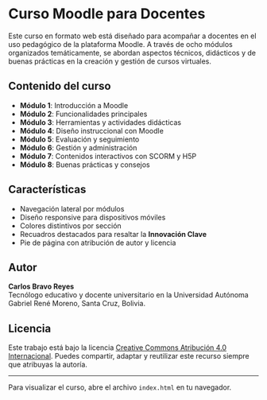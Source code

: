 # Curso Moodle para Docentes

Este curso en formato web está diseñado para acompañar a docentes en el uso pedagógico de la plataforma Moodle. A través de ocho módulos organizados temáticamente, se abordan aspectos técnicos, didácticos y de buenas prácticas en la creación y gestión de cursos virtuales.

## Contenido del curso

- **Módulo 1**: Introducción a Moodle
- **Módulo 2**: Funcionalidades principales
- **Módulo 3**: Herramientas y actividades didácticas
- **Módulo 4**: Diseño instruccional con Moodle
- **Módulo 5**: Evaluación y seguimiento
- **Módulo 6**: Gestión y administración
- **Módulo 7**: Contenidos interactivos con SCORM y H5P
- **Módulo 8**: Buenas prácticas y consejos

## Características

- Navegación lateral por módulos
- Diseño responsive para dispositivos móviles
- Colores distintivos por sección
- Recuadros destacados para resaltar la **Innovación Clave**
- Pie de página con atribución de autor y licencia

## Autor

**Carlos Bravo Reyes**  
Tecnólogo educativo y docente universitario en la Universidad Autónoma Gabriel René Moreno, Santa Cruz, Bolivia.

## Licencia

Este trabajo está bajo la licencia [Creative Commons Atribución 4.0 Internacional](https://creativecommons.org/licenses/by/4.0/deed.es). Puedes compartir, adaptar y reutilizar este recurso siempre que atribuyas la autoría.

---

Para visualizar el curso, abre el archivo `index.html` en tu navegador.
